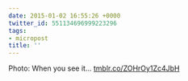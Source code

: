 ```yaml
---
date: 2015-01-02 16:55:26 +0000
twitter_id: 551134696999223296
tags:
- micropost
title: ''
---
```


Photo: When you see it… [tmblr.co/ZOHrOy1Zc4JbH](http://tmblr.co/ZOHrOy1Zc4JbH)
